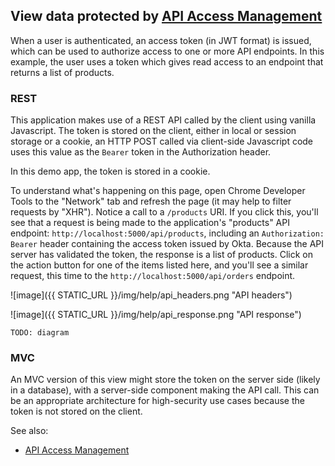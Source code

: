 ## View data protected by [API Access Management](https://developer.okta.com/docs/concepts/api-access-management/)

When a user is authenticated, an access token (in JWT format) is issued, which can be used to authorize access to one or more API endpoints.  In this example, the user uses a token which gives read access to an endpoint that returns a list of products.

### REST

This application makes use of a REST API called by the client using vanilla Javascript.  The token is stored on the client, either in local or session storage or a cookie, an HTTP POST called via client-side Javascript code uses this value as the `Bearer` token in the Authorization header.

In this demo app, the token is stored in a cookie.

To understand what's happening on this page, open Chrome Developer Tools to the "Network" tab and refresh the page (it may help to filter requests by "XHR"). Notice a call to a `/products` URI.  If you click this, you'll see that a request is being made to the application's "products" API endpoint: `http://localhost:5000/api/products`, including an `Authorization: Bearer` header containing the access token issued by Okta.  Because the API server has validated the token, the response is a list of products.  Click on the action button for one of the items listed here, and you'll see a similar request, this time to the `http://localhost:5000/api/orders` endpoint.

![image]({{ STATIC_URL }}/img/help/api_headers.png "API headers")

![image]({{ STATIC_URL }}/img/help/api_response.png "API response")

`TODO: diagram`

### MVC

An MVC version of this view might store the token on the server side (likely in a database), with a server-side component making the API call. This can be an appropriate architecture for high-security use cases because the token is not stored on the client.

See also:

- [API Access Management](https://help.okta.com/en/prod/Content/Topics/Security/API_Access.htm)

